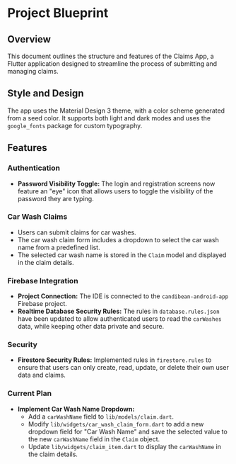 # Project Blueprint

## Overview

This document outlines the structure and features of the Claims App, a Flutter application designed to streamline the process of submitting and managing claims.

## Style and Design

The app uses the Material Design 3 theme, with a color scheme generated from a seed color. It supports both light and dark modes and uses the `google_fonts` package for custom typography.

## Features

### Authentication

- **Password Visibility Toggle:** The login and registration screens now feature an "eye" icon that allows users to toggle the visibility of the password they are typing.

### Car Wash Claims

- Users can submit claims for car washes.
- The car wash claim form includes a dropdown to select the car wash name from a predefined list.
- The selected car wash name is stored in the `Claim` model and displayed in the claim details.

### Firebase Integration

- **Project Connection:** The IDE is connected to the `candibean-android-app` Firebase project.
- **Realtime Database Security Rules:** The rules in `database.rules.json` have been updated to allow authenticated users to read the `carWashes` data, while keeping other data private and secure.

### Security

- **Firestore Security Rules:** Implemented rules in `firestore.rules` to ensure that users can only create, read, update, or delete their own user data and claims.

### Current Plan

- **Implement Car Wash Name Dropdown:**
    - Add a `carWashName` field to `lib/models/claim.dart`.
    - Modify `lib/widgets/car_wash_claim_form.dart` to add a new dropdown field for "Car Wash Name" and save the selected value to the new `carWashName` field in the `Claim` object.
    - Update `lib/widgets/claim_item.dart` to display the `carWashName` in the claim details.